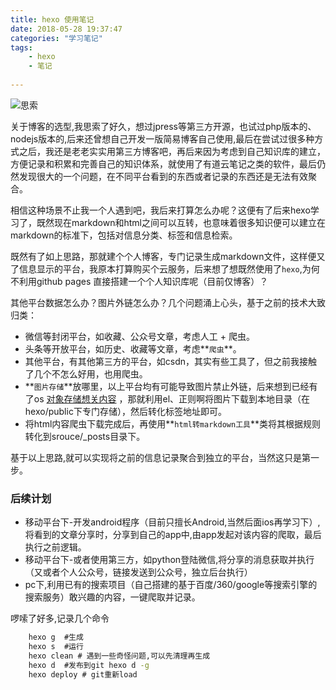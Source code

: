 ```yaml
---
title: hexo 使用笔记
date: 2018-05-28 19:37:47
categories: "学习笔记"
tags:
	- hexo
	- 笔记
	
---
```


![思索](/pro/os/sisuo.jpeg)

关于博客的选型,我思索了好久，想过jpress等第三方开源，也试过php版本的、nodejs版本的,后来还曾想自己开发一版简易博客自己使用,最后在尝试过很多种方式之后，我还是老老实实用第三方博客吧，再后来因为考虑到自己知识库的建立，方便记录和积累和完善自己的知识体系，就使用了有道云笔记之类的软件，最后仍然发现很大的一个问题，在不同平台看到的东西或者记录的东西还是无法有效聚合。

相信这种场景不止我一个人遇到吧，我后来打算怎么办呢？这便有了后来hexo学习了，既然现在markdown和html之间可以互转，也意味着很多知识便可以建立在markdown的标准下，包括对信息分类、标签和信息检索。

既然有了如上思路，那就建个个人博客，专门记录生成markdown文件，这样便又了信息显示的平台，我原本打算购买个云服务，后来想了想既然使用了`hexo`,为何不利用github pages 直接搭建一个个人知识库呢（目前仅博客）？

其他平台数据怎么办？图片外链怎么办？几个问题涌上心头，基于之前的技术大致归类：
	
*	微信等封闭平台，如收藏、公众号文章，考虑人工 + 爬虫。
*	头条等开放平台，如历史、收藏等文章，考虑**`爬虫`**。
* 	其他平台，有其他第三方的平台，如csdn，其实有些工具了，但之前我接触了几个不怎么好用，也用爬虫。
*	**`图片存储`**放哪里，以上平台均有可能导致图片禁止外链，后来想到已经有了os [对象存储想关内容](http://zhixingmei.ren/2018/05/29/hank-%E5%9C%A8%E5%81%9A%E7%9A%84/) ，那就利用el、正则啊将图片下载到本地目录（在hexo/public下专门存储），然后转化标签地址即可。
* 将html内容爬虫下载完成后，再使用**`html转markdown工具`**类将其根据规则转化到srouce/_posts目录下。

基于以上思路,就可以实现将之前的信息记录聚合到独立的平台，当然这只是第一步。

### 后续计划

*	移动平台下-开发android程序（目前只擅长Android,当然后面ios再学习下）,将看到的文章分享时，分享到自己的app中,由app发起对该内容的爬取，最后执行之前逻辑。
*  移动平台下-或者使用第三方，如python登陆微信,将分享的消息获取并执行（又或者个人公众号，链接发送到公众号，独立后台执行）
*  pc下,利用已有的搜索项目（自己搭建的基于百度/360/google等搜索引擎的搜索服务）敢兴趣的内容，一键爬取并记录。

啰嗦了好多,记录几个命令

```cmd
	hexo g  #生成
	hexo s  #运行
	hexo clean # 遇到一些奇怪问题,可以先清理再生成
	hexo d  #发布到git hexo d -g
	hexo deploy # git重新load
```

